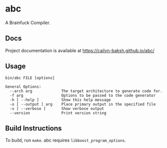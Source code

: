 # abc
A Brainfuck Compiler.

## Docs

Project documentation is available at https://cailyn-baksh.github.io/abc/

## Usage

```
bin/abc FILE [options]

General Options:
  --arch arg             The target architecture to generate code for.
  -f arg                 Options to be passed to the code generator
  -h [ --help ]          Show this help message
  -o [ --output ] arg    Place primary output in the specified file
  -v [ --verbose ]       Show verbose output
  --version              Print version string
```

## Build Instructions

To build, run `make`. abc requires `libboost_program_options`.
